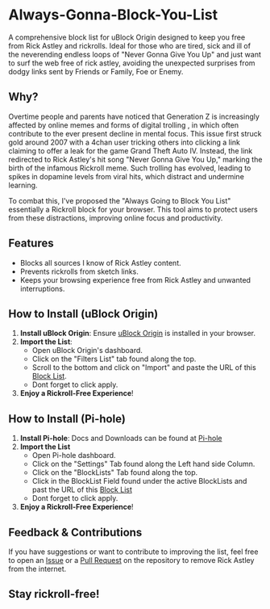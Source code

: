 # Always-Gonna-Block-You-List

A comprehensive block list for uBlock Origin designed to keep you free from Rick Astley and rickrolls. Ideal for those who are tired, sick and ill of the neverending endless loops of "Never Gonna Give You Up" and just want to surf the web free of rick astley, avoiding the unexpected surprises from dodgy links sent by Friends or Family, Foe or Enemy.

## Why?  

Overtime people and parents have noticed that Generation Z is increasingly affected by online memes and forms of digital trolling , in which often contribute to the ever present decline in mental focus. This issue first struck gold around 2007 with a 4chan user tricking others into clicking a link claiming to offer a leak for the game Grand Theft Auto IV. Instead, the link redirected to Rick Astley's hit song "Never Gonna Give You Up," marking the birth of the infamous Rickroll meme. Such trolling has evolved, leading to spikes in dopamine levels from viral hits, which distract and undermine learning.

To combat this, I've proposed the "Always Going to Block You List" essentially a Rickroll block for your browser. This tool aims to protect users from these distractions, improving online focus and productivity.

## Features
- Blocks all sources I know of Rick Astley content.
- Prevents rickrolls from sketch links.
- Keeps your browsing experience free from Rick Astley and unwanted interruptions.

## How to Install (uBlock Origin)
1. **Install uBlock Origin**: Ensure [uBlock Origin](https://www.youtube.com/watch?v=dQw4w9WgXcQ) is installed in your browser.
2. **Import the List**:
   - Open uBlock Origin's dashboard.
   - Click on the "Filters List" tab found along the top.
   - Scroll to the bottom and click on "Import" and paste the URL of this [Block List](https://raw.githubusercontent.com/PrimeMonket/Always-Gonna-Block-You-List/main/RickAstley-uBlockOrigin.txt).
   - Dont forget to click apply.
3. **Enjoy a Rickroll-Free Experience**!

## How to Install (Pi-hole)
1. **Install Pi-hole**: Docs and Downloads can be found at [Pi-hole](https://www.youtube.com/watch?v=dQw4w9WgXcQ)
2. **Import the List**
   - Open Pi-hole dashboard.
   - Click on the "Settings" Tab found along the Left hand side Column.
   - Click on the "BlockLists" Tab found along the top.
   - Click in the BlockList Field found under the active BlockLists and past the URL of this [Block List](https://raw.githubusercontent.com/PrimeMonket/Always-Gonna-Block-You-List/main/RickAstley-Pi-hole.txt)
   - Dont forget to click apply.
3. **Enjoy a Rickroll-Free Experience**!

## Feedback & Contributions
If you have suggestions or want to contribute to improving the list, feel free to open an [Issue](https://github.com/PrimeMonket/Always-Gonna-Block-You-List/issues) or a [Pull Request](https://github.com/PrimeMonket/Always-Gonna-Block-You-List/pulls) on the repository to remove Rick Astley from the internet.

## Stay rickroll-free!
